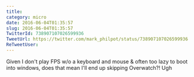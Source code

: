 ```yaml
---
title: 
category: micro
date: 2016-06-04T01:35:57
slug: 2016-06-04T01:35:57
TwitterId: 738907107026599936
TweetUrl: https://twitter.com/mark_philpot/status/738907107026599936
ReTweetUser: 
---
```


Given I don't play FPS w/o a keyboard and mouse &amp; often too lazy to boot into windows, does that mean I'll end up skipping Overwatch?! Ugh